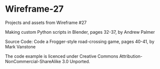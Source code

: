 # Wireframe-27
Projects and assets from Wireframe #27

Making custom Python scripts in Blender, pages 32-37, by Andrew Palmer

Source Code: Code a Frogger-style road-crossing game, pages 40-41, by Mark Vanstone

The code example is licenced under Creative Commons Attribution-NonCommercial-ShareAlike 3.0 Unported.
